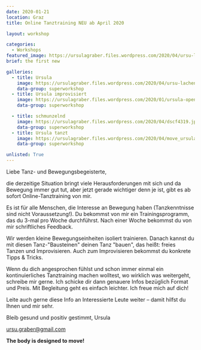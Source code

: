 ```yaml
---
date: 2020-01-21
location: Graz
title: Online Tanztraining NEU ab April 2020

layout: workshop

categories:
  - Workshops
featured_image: https://ursulagraber.files.wordpress.com/2020/04/ursu-lachend.jpg?w=1000&h=800&fit=crop
brief: the first new

galleries:
  - title: Ursula
    image: https://ursulagraber.files.wordpress.com/2020/04/ursu-lachend.jpg
    data-group: superworkshop
  - title: Ursula improvisiert
    image: https://ursulagraber.files.wordpress.com/2020/01/ursula-open-stage.jpg
    data-group: superworkshop

  - title: schmunzelnd
    image: https://ursulagraber.files.wordpress.com/2020/04/dscf4319.jpg
    data-group: superworkshop
  - title: Ursula tanzt
    image: https://ursulagraber.files.wordpress.com/2020/04/move_ursulagraber.jpg
    data-group: superworkshop

unlisted: True
---
```



Liebe Tanz- und Bewegungsbegeisterte,

die derzeitige Situation bringt viele Herausforderungen mit sich und da Bewegung immer gut tut, aber jetzt gerade wichtiger denn je ist, gibt es ab sofort Online-Tanztraining von mir.

Es ist für alle Menschen, die Interesse an Bewegung haben (Tanzkenntnisse sind nicht Voraussetzung!).
Du bekommst von mir ein Trainingsprogramm, das du 3-mal pro Woche durchführst. Nach einer Woche bekommst du von mir schriftliches Feedback.

Wir werden kleine Bewegungseinheiten isoliert trainieren. Danach kannst du mit diesen Tanz-"Bausteinen" deinen Tanz "bauen", das heißt: freies Tanzen und Improvisieren. Auch zum Improvisieren bekommst du konkrete Tipps & Tricks.

<!--plop-->

Wenn du dich angesprochen fühlst und schon immer einmal ein kontinuierliches Tanztraining machen wolltest, wo wirklich was weitergeht, schreibe mir gerne. Ich schicke dir dann genauere Infos bezüglich Format und Preis.
Mit Begleitung geht es einfach leichter. Ich freue mich auf dich!

Leite auch gerne diese Info an Interessierte Leute weiter – damit hilfst du Ihnen und mir sehr.

Bleib gesund und positiv gestimmt,
Ursula

[ursu.graber@gmail.com](mailto:ursu.graber@gmail.com)


<!--plop-->

**The body is designed to move!**
